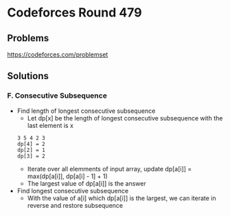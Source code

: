 # Codeforces Round 479
## Problems
https://codeforces.com/problemset
## Solutions
### F. Consecutive Subsequence
* Find length of longest consecutive subsequence
  * Let dp[x] be the length of longest consecutive subsequence with the last element is x 
  ```
  3 5 4 2 3
  dp[4] = 2
  dp[2] = 1
  dp[3] = 2
  ```
  * Iterate over all elemments of input array, update dp[a[i]] = max(dp[a[i]], dp[a[i] - 1] + 1)
  * The largest value of dp[a[i]] is the answer
* Find longest consecutive subsequence 
  * With the value of a[i] which dp[a[i]] is the largest, we can iterate in reverse and restore subsequence
